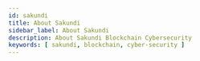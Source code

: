 ```yaml
---
id: sakundi
title: About Sakundi
sidebar_label: About Sakundi
description: About Sakundi Blockchain Cybersecurity
keywords: [ sakundi, blockchain, cyber-security ]
---
```


